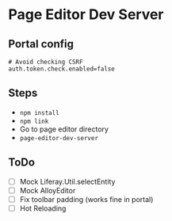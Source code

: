 # Page Editor Dev Server

## Portal config

```
# Avoid checking CSRF
auth.token.check.enabled=false
```

## Steps

- `npm install`
- `npm link`
- Go to page editor directory
- `page-editor-dev-server`

## ToDo

- [ ] Mock Liferay.Util.selectEntity
- [ ] Mock AlloyEditor
- [ ] Fix toolbar padding (works fine in portal)
- [ ] Hot Reloading
